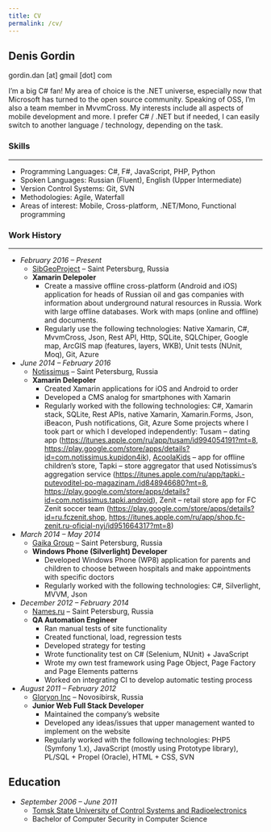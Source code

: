 ```yaml
---
title: CV
permalink: /cv/
---
```

## Denis Gordin

gordin.dan [at] gmail [dot] com

I’m a big C# fan! My area of choice is the .NET universe, especially now that Microsoft has turned to the open source community. Speaking of OSS, I’m also a team member in MvvmCross. My interests include all aspects of mobile development and more. I prefer C# / .NET but if needed, I can easily switch to another language / technology, depending on the task.

### Skills
---
- Programming Languages: C#, F#, JavaScript, PHP, Python
- Spoken Languages: Russian (Fluent), English (Upper Intermediate)
- Version Control Systems: Git, SVN
- Methodologies: Agile, Waterfall
- Areas of interest: Mobile, Cross-platform, .NET/Mono, Functional programming

### Work History
---
- *February 2016 – Present*
    - [SibGeoProject](http://www.sibgeoproject.ru) – Saint Petersburg, Russia 
    - **Xamarin Delepoler**
        - Create a massive offline cross-platform (Android and iOS) application for heads of Russian oil and gas companies with information about underground natural resources in Russia. Work with large offline databases. Work with maps (online and offline) and documents.
        - Regularly use the following technologies: Native Xamarin, C#, MvvmCross, Json, Rest API, Http, SQLite, SQLChiper, Google map, ArcGIS map (features, layers, WKB), Unit tests (NUnit, Moq), Git, Azure
- *June 2014 – February 2016*
    - [Notissimus](http://notissimus.com/en/) – Saint Petersburg, Russia
    - **Xamarin Delepoler**
        - Created Xamarin applications for iOS and Android to order
        - Developed a CMS analog for smartphones with Xamarin
        - Regularly worked with the following technologies: C#, Xamarin stack, SQLite, Rest APIs, native Xamarin, Xamarin.Forms, Json, iBeacon, Push notifications, Git, Azure
        Some projects where I took part or which I developed independently: Tusam – dating app (https://itunes.apple.com/ru/app/tusam/id994054191?mt=8, https://play.google.com/store/apps/details?id=com.notissimus.kupidon4ik), [AcoolaKids](https://itunes.apple.com/ru/app/acoolakids/id1024554244?mt=8) – app for offline children’s store, Tapki – store aggregator that used Notissimus’s aggregation service (https://itunes.apple.com/ru/app/tapki.-putevoditel-po-magazinam./id848946680?mt=8, https://play.google.com/store/apps/details?id=com.notissimus.tapki.android), Zenit – retail store app for FC Zenit soccer team (https://play.google.com/store/apps/details?id=ru.fczenit.shop, https://itunes.apple.com/ru/app/shop.fc-zenit.ru-oficial-nyj/id951664317?mt=8)
- *March 2014 – May 2014*
    - [Gaika Group](https://gaikagroup.com) – Saint Petersburg, Russia
    - **Windows Phone (Silverlight) Developer**
        - Developed Windows Phone (WP8) application for parents and children to choose between hospitals and make appointments with specific doctors
        - Regularly worked with the following technologies: C#, Silverlight, MVVM, Json
- *December 2012 – February 2014*
    - [Names.ru](https://names.ru) – Saint Petersburg, Russia
    - **QA Automation Engineer**
        - Ran manual tests of site functionality
        - Created functional, load, regression tests
        - Developed strategy for testing
        - Wrote functionality test on C# (Selenium, NUnit) + JavaScript
        - Wrote my own test framework using Page Object, Page Factory and Page Elements patterns
        - Worked on integrating CI to develop automatic testing process
- *August 2011 – February 2012*
    - [Gloryon Inc](http://gloryon.ru/) – Novosibirsk, Russia
    - **Junior Web Full Stack Developer**
        - Maintained the company’s website
        - Developed any ideas/issues that upper management wanted to implement on the website
        - Regularly worked with the following technologies: PHP5 (Symfony 1.x), JavaScript (mostly using Prototype library), PL/SQL + Propel (Oracle), HTML + CSS, SVN

## Education

- *September 2006 – June 2011*
    - [Tomsk State University of Control Systems and Radioelectronics](https://tusur.ru/en)
    - Bachelor of Computer Security in Computer Science
